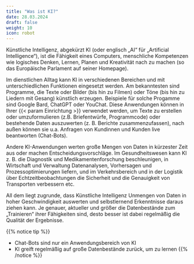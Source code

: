 ```yaml
---
title: "Was ist KI?"
date: 28.03.2024
draft: false
weight: 10
icon: robot
---
```

Künstliche Intelligenz, abgekürzt KI (oder englisch „AI“ für „Artificial Intelligence“), ist die Fähigkeit eines Computers, menschliche Kompetenzen wie logisches Denken, Lernen, Planen und Kreativität nach zu machen (so das Europäische Parlament auf seiner Homepage).

Im dienstlichen Alltag kann KI in verschiedenen Bereichen und mit unterschiedlichen Funktionen eingesetzt werden. Am bekanntesten sind Programme, die Texte oder Bilder (bis hin zu Filmen) oder Töne (bis hin zu Liedern mit Gesang) künstlich erzeugen. Beispiele für solche Progamme sind Google Bard, ChatGPT oder YouChat. Diese Anwendungen können in Ihrer {{< param Einrichtung >}} verwendet werden, um Texte zu erstellen oder umzuformulieren (z.B. Briefentwürfe, Programmcode) oder bestehende Daten auszuwerten (z. B. Berichte zusammenzufassen), nach außen können sie u.a. Anfragen von Kundinnen und Kunden live beantworten (Chat-Bots). 

Andere KI-Anwendungen werten große Mengen von Daten in kürzester Zeit aus oder machen Entscheidungsvorschläge. Im Gesundheitswesen kann KI z. B. die Diagnostik und Medikamentenforschung beschleunigen, in Wirtschaft und Verwaltung Datenanalysen, Vorhersagen und Prozessoptimierungen liefern, und im Verkehrsbereich und in der Logistik über Echtzeitbeobachtungen die Sicherheit und die Genauigkeit von Transporten verbessern etc.

All dem liegt zugrunde, dass Künstliche Intelligenz Unmengen von Daten in hoher Geschwindigkeit auswerten und selbstlernend Erkenntnisse daraus ziehen kann. Je genauer, aktueller und größer die Datenbestände zum „Trainieren“ ihrer Fähigkeiten sind, desto besser ist dabei regelmäßig die Qualität der Ergebnisse.

{{% notice tip %}}
- Chat-Bots sind nur ein Anwendungsbereich von KI
- KI greift regelmäßig auf große Datenbestände zurück, um zu lernen
{{% /notice %}}
